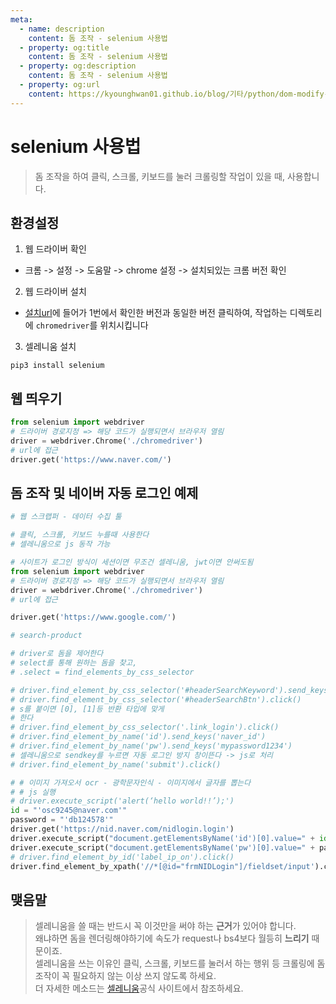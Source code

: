 ```yaml
---
meta:
  - name: description
    content: 돔 조작 - selenium 사용법
  - property: og:title
    content: 돔 조작 - selenium 사용법
  - property: og:description
    content: 돔 조작 - selenium 사용법
  - property: og:url
    content: https://kyounghwan01.github.io/blog/기타/python/dom-modify-crawling/
---
```


# selenium 사용법

> 돔 조작을 하여 클릭, 스크롤, 키보드를 눌러 크롤링할 작업이 있을 때, 사용합니다.

## 환경설정

1. 웹 드라이버 확인

- 크롬 -> 설정 -> 도움말 -> chrome 설정 -> 설치되있는 크롬 버전 확인

2. 웹 드라이버 설치

- [설치url](https://chromedriver.chromium.org/)에 들어가 1번에서 확인한 버전과 동일한 버전 클릭하여, 작업하는 디렉토리에 `chromedriver`를 위치시킵니다

3. 셀레니움 설치

```
pip3 install selenium
```

## 웹 띄우기

```py
from selenium import webdriver
# 드라이버 경로지정 => 해당 코드가 실행되면서 브라우저 열림
driver = webdriver.Chrome('./chromedriver')
# url에 접근
driver.get('https://www.naver.com/')


```

## 돔 조작 및 네이버 자동 로그인 예제

```py
# 웹 스크랩퍼 - 데이터 수집 툴

# 클릭, 스크롤, 키보드 누를때 사용한다
# 셀레니움으로 js 동작 가능

# 사이트가 로그인 방식이 세션이면 무조건 셀레니움, jwt이면 안써도됨
from selenium import webdriver
# 드라이버 경로지정 => 해당 코드가 실행되면서 브라우저 열림
driver = webdriver.Chrome('./chromedriver')
# url에 접근

driver.get('https://www.google.com/')

# search-product

# driver로 돔을 제어한다
# select를 통해 원하는 돔을 찾고,
# .select = find_elements_by_css_selector

# driver.find_element_by_css_selector('#headerSearchKeyword').send_keys('애플워치 3')
# driver.find_element_by_css_selector('#headerSearchBtn').click()
# s를 붙이면 [0], [1]등 반환 타입에 맞게
# 한다
# driver.find_element_by_css_selector('.link_login').click()
# driver.find_element_by_name('id').send_keys('naver_id')
# driver.find_element_by_name('pw').send_keys('mypassword1234')
# 셀레니움으로 sendkey를 누르면 자동 로그인 방지 창이뜬다 -> js로 처리
# driver.find_element_by_name('submit').click()

# # 이미지 가져오서 ocr - 광학문자인식 - 이미지에서 글자를 뽑는다
# # js 실행
# driver.execute_script('alert(‘hello world!!’);')
id = "'osc9245@naver.com'"
password = "'db124578'"
driver.get('https://nid.naver.com/nidlogin.login')
driver.execute_script("document.getElementsByName('id')[0].value=" + id)
driver.execute_script("document.getElementsByName('pw')[0].value=" + password)
# driver.find_element_by_id('label_ip_on').click()
driver.find_element_by_xpath('//*[@id="frmNIDLogin"]/fieldset/input').click()


```

## 맺음말

> 셀레니움을 쓸 때는 반드시 꼭 이것만을 써야 하는 **근거**가 있어야 합니다.<br>
> 왜냐하면 돔을 렌더링해야하기에 속도가 request나 bs4보다 월등히 **느리기** 때문이죠.<br>
> 셀레니움을 쓰는 이유인 클릭, 스크롤, 키보드를 눌러서 하는 행위 등 크롤링에 돔 조작이 꼭 필요하지 않는 이상 쓰지 않도록 하세요.<br>
> 더 자세한 메소드는 [셀레니움](https://www.selenium.dev/documentation/en/)공식 사이트에서 참조하세요.
